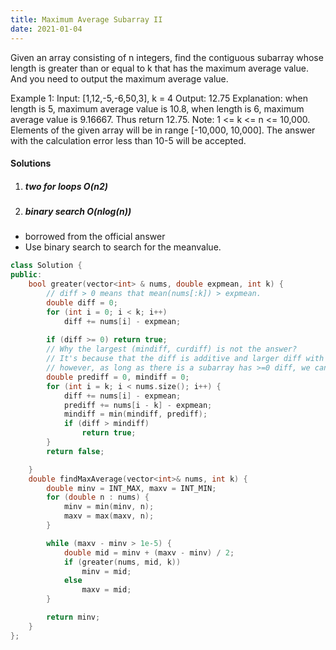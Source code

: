 ```yaml
---
title: Maximum Average Subarray II
date: 2021-01-04
---
```

Given an array consisting of n integers, find the contiguous subarray whose length is greater than or equal to k that has the maximum average value. And you need to output the maximum average value.

Example 1:
Input: [1,12,-5,-6,50,3], k = 4
Output: 12.75
Explanation:
when length is 5, maximum average value is 10.8,
when length is 6, maximum average value is 9.16667.
Thus return 12.75.
Note:
1 <= k <= n <= 10,000.
Elements of the given array will be in range [-10,000, 10,000].
The answer with the calculation error less than 10-5 will be accepted.

#### Solutions

1. ##### two for loops O(n2)

2. ##### binary search O(nlog(n))

- borrowed from the official answer
- Use binary search to search for the meanvalue.

```cpp
class Solution {
public:
    bool greater(vector<int> & nums, double expmean, int k) {
        // diff > 0 means that mean(nums[:k]) > expmean.
        double diff = 0;
        for (int i = 0; i < k; i++)
            diff += nums[i] - expmean;
        
        if (diff >= 0) return true;
        // Why the largest (mindiff, curdiff) is not the answer?
        // It's because that the diff is additive and larger diff with much more numbers may have smaller avg diff, only avg diff matters. This leads back to the original problem, how to find the maximum average value.
        // however, as long as there is a subarray has >=0 diff, we can ensure that the expmean is being underestimated.
        double prediff = 0, mindiff = 0;
        for (int i = k; i < nums.size(); i++) {
            diff += nums[i] - expmean;
            prediff += nums[i - k] - expmean;
            mindiff = min(mindiff, prediff);
            if (diff > mindiff)
                return true;
        }
        return false;

    }
    double findMaxAverage(vector<int>& nums, int k) {
        double minv = INT_MAX, maxv = INT_MIN;
        for (double n : nums) {
            minv = min(minv, n);
            maxv = max(maxv, n);
        }

        while (maxv - minv > 1e-5) {
            double mid = minv + (maxv - minv) / 2;
            if (greater(nums, mid, k))
                minv = mid;
            else
                maxv = mid;
        }

        return minv;
    }
};
```
